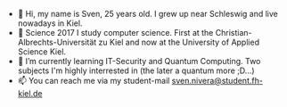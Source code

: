 - 👋 Hi, my name is Sven, 25 years old. I grew up near Schleswig and live nowadays in Kiel.
- 👀 Science 2017 I study computer science. First at the Christian-Albrechts-Universität zu Kiel and now at the University of Applied Science Kiel. 
- 🌱 I’m currently learning IT-Security and Quantum Computing. Two subjects I'm highly interrested in (the later a quantum more ;D...)
- 📫 You can reach me via my student-mail sven.nivera@student.fh-kiel.de

<!---
Taenar97/Taenar97 is a ✨ special ✨ repository because its `README.md` (this file) appears on your GitHub profile.
You can click the Preview link to take a look at your changes.
--->
